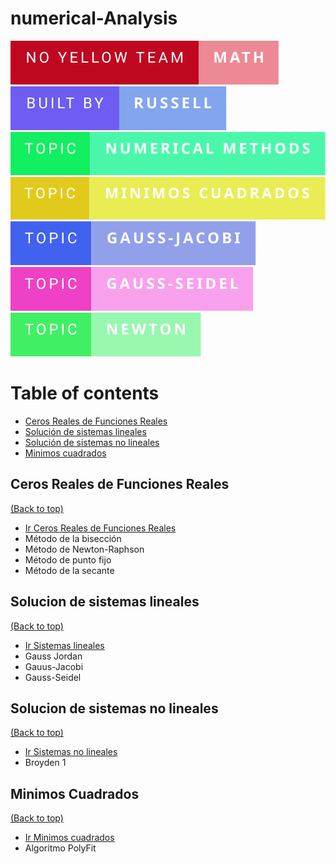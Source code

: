 # numerical-Analysis
![no-yellow-team](assets/badges/no-yellow-team-math.svg)
![no-yellow-team](assets/badges/built-by-russell.svg)
![no-yellow-team](assets/badges/topic-numerical-methods.svg)
![no-yellow-team](assets/badges/topic-minimos-cuadrados.svg)
![no-yellow-team](assets/badges/topic-gauss-jacobi.svg)
![no-yellow-team](assets/badges/topic-gauss-seidel.svg)
![no-yellow-team](assets/badges/topic-newton.svg)

# Table of contents

- [Ceros Reales de Funciones Reales](#ceros-reales-de-funciones-reales)
- [Solución de sistemas lineales](#solucion-de-sistemas-lineales)
- [Solución de sistemas no lineales](#solucion-de-sistemas-no-lineales)
- [Minimos cuadrados](#minimos-cuadrados)


## Ceros Reales de Funciones Reales
[(Back to top)](#table-of-contents)
- [Ir Ceros Reales de Funciones Reales](/algorithms/CerosReales-FuncionesReales/README.md)
- Método de la bisección
- Método de Newton-Raphson
- Método de punto fijo
- Método de la secante

## Solucion de sistemas lineales
[(Back to top)](#table-of-contents)
- [Ir Sistemas lineales](/algorithms/sistemaLineales/README.md)
- Gauss Jordan
- Gauus-Jacobi
- Gauss-Seidel

## Solucion de sistemas no lineales
[(Back to top)](#table-of-contents)
- [Ir Sistemas no lineales](/algorithms/sistemasNoLineales/README.md)
- Broyden 1

## Minimos Cuadrados
[(Back to top)](#table-of-contents)
- [Ir Minimos cuadrados](/algorithms/MinimosCuadrados/README.md)
- Algoritmo PolyFit